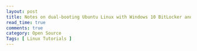```yaml
---
layout: post
title: Notes on dual-booting Ubuntu Linux with Windows 10 BitLocker and Secure Boot
read_time: true
comments: true
category: Open Source
Tags: [ Linux Tutorials ]
---
```


